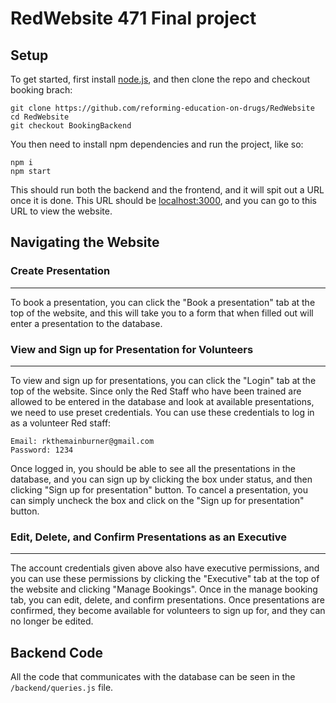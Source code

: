 # RedWebsite 471 Final project

## Setup

To get started, first install [node.js](https://nodejs.org/en/download), and then clone the repo and checkout booking brach: <br />

```
git clone https://github.com/reforming-education-on-drugs/RedWebsite
cd RedWebsite
git checkout BookingBackend
```

You then need to install npm dependencies and run the project, like so: <br />

```
npm i
npm start
```

This should run both the backend and the frontend, and it will spit out a URL once it is done. This URL should be [localhost:3000](localhost:3000), and you can go to this URL to view the website.

## Navigating the Website

### Create Presentation

---

To book a presentation, you can click the "Book a presentation" tab at the top of the website, and this will take you to a form that when filled out will enter a presentation to the database.

### View and Sign up for Presentation for Volunteers

---

To view and sign up for presentations, you can click the "Login" tab at the top of the website. Since only the Red Staff who have been trained are allowed to be entered in the database and look at available presentations, we need to use preset credentials. You can use these credentials to log in as a volunteer Red staff:

```
Email: rkthemainburner@gmail.com
Password: 1234
```

Once logged in, you should be able to see all the presentations in the database, and you can sign up by clicking the box under status, and then clicking "Sign up for presentation" button. To cancel a presentation, you can simply uncheck the box and click on the "Sign up for presentation" button.

### Edit, Delete, and Confirm Presentations as an Executive

---

The account credentials given above also have executive permissions, and you can use these permissions by clicking the "Executive" tab at the top of the website and clicking "Manage Bookings". Once in the manage booking tab, you can edit, delete, and confirm presentations. Once presentations are confirmed, they become available for volunteers to sign up for, and they can no longer be edited.

## Backend Code

All the code that communicates with the database can be seen in the `/backend/queries.js` file.
